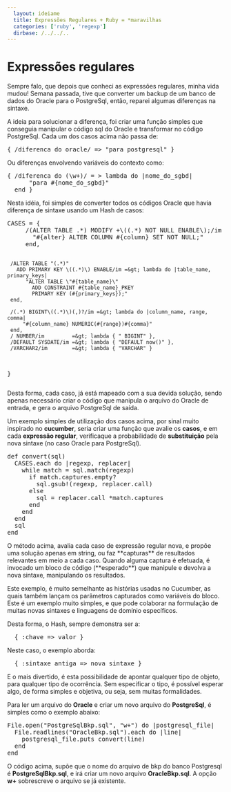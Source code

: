 ```yaml
---
  layout: ideiame
  title: Expressões Regulares + Ruby = *maravilhas 
  categories: ['ruby', 'regexp']
  dirbase: /../../..
---
```


# Expressões regulares

Sempre falo, que depois que conheci as expressões regulares, minha vida mudou! Semana passada, tive que converter um backup de um banco de dados do Oracle para o PostgreSql, então, reparei algumas diferenças na sintaxe.


A ideia para solucionar a diferença, foi criar uma função simples que conseguia manipular o código sql do Oracle e transformar no código PostgreSql. Cada um dos casos acima não passa de:

<div><pre class="prettyprint">
{ /diferenca do oracle/ =&gt; "para postgresql" }
</pre></div>

Ou diferenças envolvendo variáveis do contexto como:

<div><pre class="prettyprint">
{ /diferenca do (\w+)/ = &gt; lambda do |nome_do_sgbd|
      "para #{nome_do_sgbd}"
  end }
</pre></div>

Nesta idéia, foi simples de converter todos os códigos Oracle que havia diferença de sintaxe usando um Hash de casos:

<div><pre class="prettyprint">
CASES = { 
     /(ALTER TABLE .*) MODIFY +\((.*) NOT NULL ENABLE\);/im =&gt; lambda do |alter, column|
       "#{alter} ALTER COLUMN #{column} SET NOT NULL;"
     end,

     /ALTER TABLE "(.*)" 
       ADD PRIMARY KEY \((.*)\) ENABLE/im =&gt; lambda do |table_name, primary_keys| 
          "ALTER TABLE \"#{table_name}\" 
            ADD CONSTRAINT #{table_name}_PKEY 
            PRIMARY KEY (#{primary_keys});"
     end,

     /(.*) BIGINT\((.*)\)(,)?/im =&gt; lambda do |column_name, range, comma|
         "#{column_name} NUMERIC(#{range})#{comma}"
     end,
     / NUMBER/im         =&gt; lambda { " BIGINT" },
     /DEFAULT SYSDATE/im =&gt; lambda { "DEFAULT now()" },
     /VARCHAR2/im        =&gt; lambda { "VARCHAR" }
}
</pre></div>

Desta forma, cada caso, já está mapeado com a sua devida solução, sendo apenas necessário criar o código que manipula o arquivo do Oracle de entrada, e gera o arquivo PostgreSql de saída.

Um exemplo simples de utilização dos casos acima, por sinal muito inspirado no **cucumber**, seria criar uma função que avalie os **casos**, e em cada **expressão regular**, verificaque a probabilidade de **substituição** pela nova sintaxe (no caso Oracle para PostgreSql).

<div><pre class="prettyprint">
def convert(sql)
  CASES.each do |regexp, replacer|
    while match = sql.match(regexp)
      if match.captures.empty?
        sql.gsub!(regexp, replacer.call)
      else
        sql = replacer.call *match.captures
      end
    end
  end
  sql
end
</pre></div>
O método acima, avalia cada caso de expressão regular nova, e propõe uma solução apenas em string, ou faz **capturas** de resultados relevantes em meio a cada caso. Quando alguma captura é efetuada, é invocado um bloco de código (**esperado**) que manipule e devolva a nova sintaxe, manipulando os resultados.

Este exemplo, é muito semelhante as histórias usadas no Cucumber, as quais também lançam os parâmetros capturados como variáveis do bloco. Este é um exemplo muito simples, e que pode colaborar na formulação de muitas novas sintaxes e linguagens de domínio específicos.

Desta forma, o Hash, sempre demonstra ser a:

<div><pre class="prettyprint">
  { :chave => valor }
</pre></div>

Neste caso, o exemplo aborda: 

<div><pre class="prettyprint">
  { :sintaxe_antiga => nova_sintaxe }
</pre></div>

E o mais divertido, é esta possibilidade de apontar qualquer tipo de objeto, para qualquer tipo de ocorrência. Sem especificar o tipo, é possível esperar algo, de forma simples e objetiva, ou seja, sem muitas formalidades.


Para ler um arquivo do **Oracle** e criar um novo arquivo do **PostgreSql**, é simples como o exemplo abaixo:

<div><pre class="prettyprint">
File.open("PostgreSqlBkp.sql", "w+") do |postgresql_file|
  File.readlines("OracleBkp.sql").each do |line|
    postgresql_file.puts convert(line)
  end
end
</pre></div>

O código acima, supõe que o nome do arquivo de bkp do banco Postgresql é **PostgreSqlBkp.sql**, e irá criar um novo arquivo **OracleBkp.sql**. A opção **w+** sobrescreve o arquivo se já existente.
